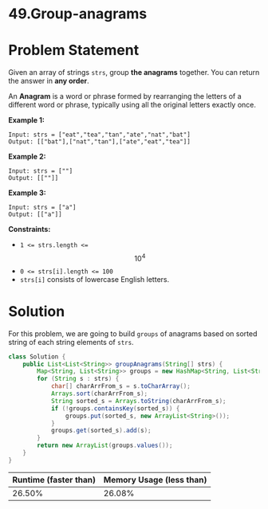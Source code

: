 # 49.Group-anagrams

# Problem Statement

Given an array of strings `strs`, group **the anagrams** together. You can return the answer in **any order**.

An **Anagram** is a word or phrase formed by rearranging the letters of a different word or phrase, typically using all the original letters exactly once.

**Example 1:**

```other
Input: strs = ["eat","tea","tan","ate","nat","bat"]
Output: [["bat"],["nat","tan"],["ate","eat","tea"]]
```

**Example 2:**

```other
Input: strs = [""]
Output: [[""]]
```

**Example 3:**

```other
Input: strs = ["a"]
Output: [["a"]]
```

**Constraints:**

- `1 <= strs.length <=` $$10^4$$
- `0 <= strs[i].length <= 100`
- `strs[i]` consists of lowercase English letters.

# Solution

For this problem, we are going to build `groups` of anagrams based on sorted string of each string elements of `strs`.

```java
class Solution {
    public List<List<String>> groupAnagrams(String[] strs) {
        Map<String, List<String>> groups = new HashMap<String, List<String>>();
        for (String s : strs) {
            char[] charArrFrom_s = s.toCharArray();
            Arrays.sort(charArrFrom_s);
            String sorted_s = Arrays.toString(charArrFrom_s);
            if (!groups.containsKey(sorted_s)) {
                groups.put(sorted_s, new ArrayList<String>());
            }
            groups.get(sorted_s).add(s);
        }
        return new ArrayList(groups.values());
    }
}
```

| **Runtime (faster than)** | **Memory Usage (less than)** |
| ------------------------- | ---------------------------- |
| 26.50%                    | 26.08%                       |

